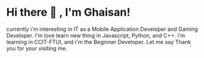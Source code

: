 # Hi there 👋 , I'm Ghaisan!
currently i'm interesting in IT as a Mobile Application Developer and Gaming Developer. 
I'm love learn new thing in Javascript, Python, and C++.
i'm learning in CCIT-FTUI, and i'm the Beginner Developer. 
Let me say Thank you for your visiting me.
